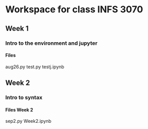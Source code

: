 # Workspace for class INFS 3070

## Week 1

### Intro to the environment and jupyter

#### Files

aug26.py
test.py
testj.ipynb

## Week 2

### Intro to syntax

#### Files Week 2

sep2.py
Week2.ipynb
